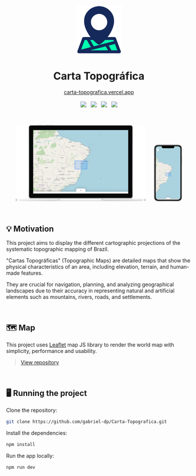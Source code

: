 <br/>

<p align=center>
    <img width=125 src='./docs/logo.png'/>
</p>

<h1 align=center>Carta Topográfica</h1>

<p align=center>
    <a href='https://carta-topografica.vercel.app/'>carta-topografica.vercel.app</a>
    <br/><br/>
    <img height=30 src='https://img.shields.io/badge/TypeScript-007ACC?style=for-the-badge&logo=typescript&logoColor=white'>
    &nbsp;
    <img height=30 src='https://img.shields.io/badge/React-61DAFB?style=for-the-badge&logo=react&logoColor=20232A'>
    &nbsp;
    <img height=30 src='https://img.shields.io/badge/styled--components-DB7093?style=for-the-badge&logo=styled-components&logoColor=white'>
    &nbsp;
    <img height=30 src='https://img.shields.io/badge/Vercel-000000?style=for-the-badge&logo=vercel&logoColor=white'>
</p>

&nbsp;

<p align=center>
    <img width=70% src='./docs/mockup-desktop.png'>
    &nbsp;&nbsp;&nbsp;&nbsp;
    <img width=15% src='./docs/mockup-mobile.png'>
</p>

&nbsp;

## 💡 Motivation

This project aims to display the different cartographic projections of the systematic topographic mapping of Brazil.

"Cartas Topográficas" (Topographic Maps) are detailed maps that show the physical characteristics of an area, including elevation, terrain, and human-made features.

They are crucial for navigation, planning, and analyzing geographical landscapes due to their accuracy in representing natural and artificial elements such as mountains, rivers, roads, and settlements.

&nbsp;

## 🗺 Map

This project uses [Leaflet](https://leafletjs.com/) map JS library to render the world map with simplicity, performance and usability.

> [View repository](https://github.com/Leaflet/Leaflet)  

&nbsp;

## 🖥️ Running the project

Clone the repository:

```bash
git clone https://github.com/gabriel-dp/Carta-Topografica.git
```

Install the dependencies:

```bash
npm install
```

Run the app locally:

```bash
npm run dev
```
